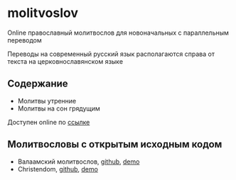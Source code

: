 # molitvoslov

Online православный молитвослов для новоначальных с параллельным переводом

Переводы на современный русский язык располагаются справа от
текста на церковнославянском языке

## Содержание
- Молитвы утренние
- Молитвы на сон грядущим

Доступен online по [ссылке](https://morozig.github.io/molitvoslov)

## Молитвословы с открытым исходным кодом
- Валаамский молитвослов,
  [github](https://github.com/vl-yaroslavtsev/valaam-prayers),
  [demo](https://valaam.ru/prayers.v2.f7/)
- Christendom,
  [github](https://github.com/brotherilia/christendom),
  [demo](http://christendom.menshikov.su/prayers.html)
